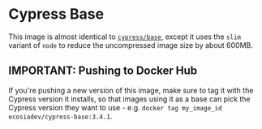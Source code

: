 # Cypress Base

This image is almost identical to [`cypress/base`](https://github.com/cypress-io/cypress-docker-images/blob/master/base/12.18.3/Dockerfile), except it uses the `slim` variant of `node` to reduce the uncompressed image size by about 600MB.

## IMPORTANT: Pushing to Docker Hub

If you're pushing a new version of this image, make sure to tag it with the Cypress version it installs, so that images using it as a base can pick the Cypress version they want to use - e.g. `docker tag my_image_id ecosiadev/cypress-base:3.4.1`.
